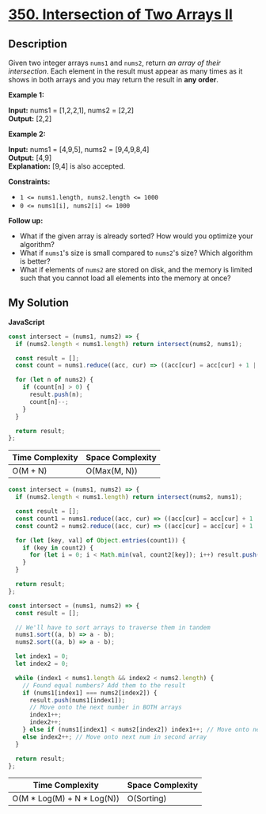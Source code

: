 # [350. Intersection of Two Arrays II](https://leetcode.com/problems/intersection-of-two-arrays-ii)

## Description

Given two integer arrays `nums1` and `nums2`, return _an array of their intersection_. Each element in the result must appear as many times as it shows in both arrays and you may return the result in **any order**.

**Example 1:**

**Input:** nums1 = [1,2,2,1], nums2 = [2,2]  
**Output:** [2,2]

**Example 2:**

**Input:** nums1 = [4,9,5], nums2 = [9,4,9,8,4]  
**Output:** [4,9]  
**Explanation:** [9,4] is also accepted.

**Constraints:**

- `1 <= nums1.length, nums2.length <= 1000`
- `0 <= nums1[i], nums2[i] <= 1000`

**Follow up:**

- What if the given array is already sorted? How would you optimize your algorithm?
- What if `nums1`'s size is small compared to `nums2`'s size? Which algorithm is better?
- What if elements of `nums2` are stored on disk, and the memory is limited such that you cannot load all elements into the memory at once?

## My Solution

**JavaScript**

```js
const intersect = (nums1, nums2) => {
  if (nums2.length < nums1.length) return intersect(nums2, nums1);

  const result = [];
  const count = nums1.reduce((acc, cur) => ((acc[cur] = acc[cur] + 1 || 1), acc), {});

  for (let n of nums2) {
    if (count[n] > 0) {
      result.push(n);
      count[n]--;
    }
  }

  return result;
};
```

| Time Complexity | Space Complexity |
| --------------- | ---------------- |
| O(M + N)        | O(Max(M, N))     |

```js
const intersect = (nums1, nums2) => {
  if (nums2.length < nums1.length) return intersect(nums2, nums1);

  const result = [];
  const count1 = nums1.reduce((acc, cur) => ((acc[cur] = acc[cur] + 1 || 1), acc), {});
  const count2 = nums2.reduce((acc, cur) => ((acc[cur] = acc[cur] + 1 || 1), acc), {});

  for (let [key, val] of Object.entries(count1)) {
    if (key in count2) {
      for (let i = 0; i < Math.min(val, count2[key]); i++) result.push(+key);
    }
  }

  return result;
};
```

```js
const intersect = (nums1, nums2) => {
  const result = [];

  // We'll have to sort arrays to traverse them in tandem
  nums1.sort((a, b) => a - b);
  nums2.sort((a, b) => a - b);

  let index1 = 0;
  let index2 = 0;

  while (index1 < nums1.length && index2 < nums2.length) {
    // Found equal numbers? Add them to the result
    if (nums1[index1] === nums2[index2]) {
      result.push(nums1[index1]);
      // Move onto the next number in BOTH arrays
      index1++;
      index2++;
    } else if (nums1[index1] < nums2[index2]) index1++; // Move onto next num in first array
    else index2++; // Move onto next num in second array
  }

  return result;
};
```

| Time Complexity              | Space Complexity |
| ---------------------------- | ---------------- |
| O(M \* Log(M) + N \* Log(N)) | O(Sorting)       |
